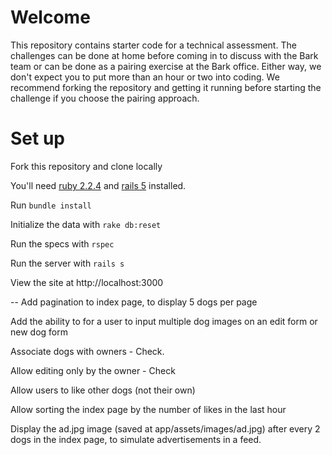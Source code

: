 # Welcome

This repository contains starter code for a technical assessment. The challenges can be done at home before coming in to discuss with the Bark team or can be done as a pairing exercise at the Bark office. Either way, we don't expect you to put more than an hour or two into coding. We recommend forking the repository and getting it running before starting the challenge if you choose the pairing approach.

# Set up

Fork this repository and clone locally

You'll need [ruby 2.2.4](https://rvm.io/rvm/install) and [rails 5](http://guides.rubyonrails.org/getting_started.html#installing-rails) installed.

Run `bundle install`

Initialize the data with `rake db:reset`

Run the specs with `rspec`

Run the server with `rails s`

View the site at http://localhost:3000

--
Add pagination to index page, to display 5 dogs per page

Add the ability to for a user to input multiple dog images on an edit form or new dog form

Associate dogs with owners - Check.

Allow editing only by the owner - Check

Allow users to like other dogs (not their own)

Allow sorting the index page by the number of likes in the last hour

Display the ad.jpg image (saved at app/assets/images/ad.jpg) after every 2 dogs in the index page, to simulate advertisements in a feed.
